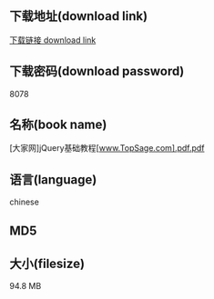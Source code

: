 ## 下载地址(download link)
[下载链接 download link](https://tutu365.netlify.app/?s=%5B%E5%A4%A7%E5%AE%B6%E7%BD%91%5DjQuery%E5%9F%BA%E7%A1%80%E6%95%99%E7%A8%8B%5Bwww.TopSage.com%5D.pdf)

## 下载密码(download password)
8078

## 名称(book name)
[大家网]jQuery基础教程[www.TopSage.com].pdf.pdf

## 语言(language)
chinese

## MD5


## 大小(filesize)
94.8 MB
